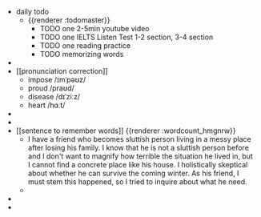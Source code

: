 - daily todo
	- {{renderer :todomaster}}
		- TODO one 2-5min youtube video
		- TODO one IELTS Listen Test 1-2 section, 3-4 section
		- TODO one reading practice
		- TODO memorizing words
-
- [[pronunciation correction]]
	- impose  /ɪmˈpəʊz/
	- proud  /praʊd/
	- disease  /dɪˈziːz/
	- heart  /hɑːt/
-
-
- [[sentence to remember words]] {{renderer :wordcount_hmgnrw}}
	- I have a friend who becomes sluttish person living in a messy place after losing his family. I know that he is not a sluttish person before and I don't want to magnify how terrible the situation he lived in, but I cannot find a concrete place like his house. I holistically skeptical about whether he can survive the coming winter. As his friend, I must stem this happened, so I tried to inquire about what he need.
	-
-
-